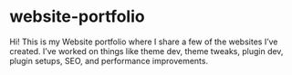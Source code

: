# website-portfolio
Hi! This is my Website portfolio where I share a few of the websites I’ve created. I’ve worked on things like theme dev, theme tweaks, plugin dev, plugin setups, SEO, and performance improvements.
